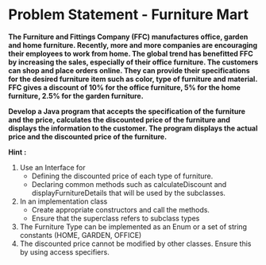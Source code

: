 # Problem Statement - Furniture Mart

**The Furniture and Fittings Company (FFC) manufactures office, garden and home furniture. Recently, more and more companies are encouraging their employees to work from home. The global trend has benefitted FFC by increasing the sales, especially of their office furniture. The customers can shop and place orders online. They can provide their specifications for the desired furniture item such as  color, type of furniture  and material. FFC gives a discount of 10% for the office furniture, 5% for the home furniture, 2.5% for the garden furniture.**

**Develop a Java program that accepts the specification of the furniture and the price, calculates the discounted price of the furniture and displays the information to the customer. The program displays the actual price and the discounted price of the furniture.**

**Hint :**
1. Use an Interface for
    - Defining the discounted price of each type of furniture.
    - Declaring common methods such as calculateDiscount and displayFurnitureDetails that will be used by the subclasses.
2. In an implementation class
    - Create appropriate constructors and call the methods.
    - Ensure that the superclass refers to subclass types
3. The Furniture Type can be implemented as an Enum or a set of string constants (HOME, GARDEN, OFFICE)
4. The discounted price cannot be modified by other classes. Ensure this by using access specifiers.





